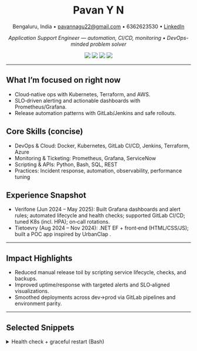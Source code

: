 <!-- Profile: Minimal, fast-loading, no heavy images -->

<h1 align="center">Pavan Y N</h1>
<p align="center">
  Bengaluru, India • <a href="mailto:pavannagu22@gmail.com">pavannagu22@gmail.com</a> • 6362623530 • <a href="https://linkedin.com/in/pavan-y-n">LinkedIn</a>
</p>

<p align="center">
  <em>Application Support Engineer — automation, CI/CD, monitoring • DevOps-minded problem solver</em>
</p>

<p align="center">
  <img src="https://img.shields.io/badge/Linux-Friendly-2ea44f?style=flat-square" />
  <img src="https://img.shields.io/badge/On--call-Ready-blue?style=flat-square" />
  <img src="https://img.shields.io/badge/Observability-Prometheus%20%7C%20Grafana-orange?style=flat-square" />
  <img src="https://img.shields.io/badge/Cloud-AWS-232F3E?logo=amazonaws&logoColor=white&style=flat-square" />
</p>

---

## What I’m focused on right now
- Cloud‑native ops with Kubernetes, Terraform, and AWS.
- SLO‑driven alerting and actionable dashboards with Prometheus/Grafana.
- Release automation patterns with GitLab/Jenkins and safe rollouts.

## Core Skills (concise)
- DevOps & Cloud: Docker, Kubernetes, GitLab CI/CD, Jenkins, Terraform, Azure
- Monitoring & Ticketing: Prometheus, Grafana, ServiceNow
- Scripting & APIs: Python, Bash, SQL, REST
- Practices: Incident response, automation, observability, performance tuning

## Experience Snapshot
- Verifone (Jun 2024 – May 2025): Built Grafana dashboards and alert rules; automated lifecycle and health checks; supported GitLab CI/CD; tuned K8s (incl. HPA); on‑call rotations.
- Tietoevry (Aug 2024 – Nov 2024): .NET EF + front‑end (HTML/CSS/JS); built a POC app inspired by UrbanClap .

---

## Impact Highlights
- Reduced manual release toil by scripting service lifecycle, checks, and backups.
- Improved uptime/response with targeted alerts and SLO‑aligned visualizations.
- Smoothed deployments across dev→prod via GitLab pipelines and environment parity.

---

## Selected Snippets

<details>
  <summary>Health check + graceful restart (Bash)</summary>


